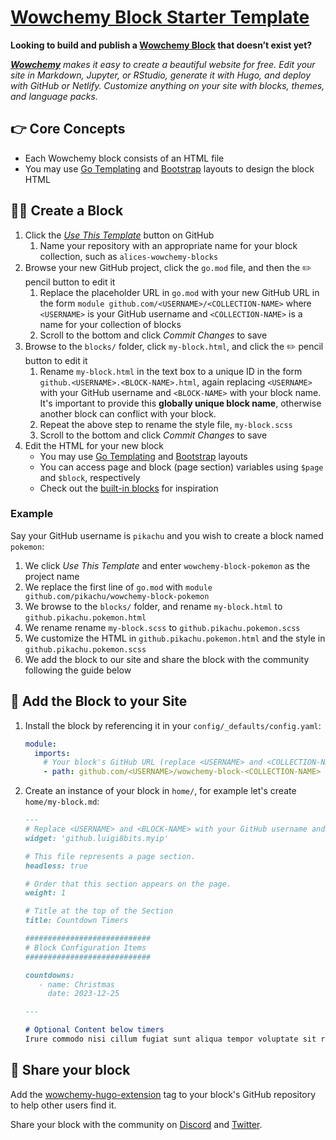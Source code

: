 # [Wowchemy Block Starter Template](https://github.com/wowchemy/wowchemy-block-starter)

**Looking to build and publish a [Wowchemy Block](https://wowchemy.com/blocks/) that doesn’t exist yet?**

_[**Wowchemy**](https://wowchemy.com) makes it easy to create a beautiful website for free. Edit your site in Markdown, Jupyter, or RStudio, generate it with Hugo, and deploy with GitHub or Netlify. Customize anything on your site with blocks, themes, and language packs._

## 👉 Core Concepts

- Each Wowchemy block consists of an HTML file
- You may use [Go Templating](https://gohugo.io/templates/introduction/) and [Bootstrap](https://getbootstrap.com/docs/4.5/layout/grid/) layouts to design the block HTML

## 🧑‍🎨 Create a Block

1. Click the [_Use This Template_](https://github.com/wowchemy/wowchemy-block-starter/generate) button on GitHub
   1. Name your repository with an appropriate name for your block collection, such as `alices-wowchemy-blocks`
1. Browse your new GitHub project, click the  `go.mod` file, and then the ✏️ pencil button to edit it
   1. Replace the placeholder URL in `go.mod` with your new GitHub URL in the form `module github.com/<USERNAME>/<COLLECTION-NAME>` where `<USERNAME>` is your GitHub username and `<COLLECTION-NAME>` is a name for your collection of blocks
   1. Scroll to the bottom and click _Commit Changes_ to save
1. Browse to the `blocks/` folder, click `my-block.html`, and click the ✏️ pencil button to edit it
   1. Rename `my-block.html` in the text box to a unique ID in the form `github.<USERNAME>.<BLOCK-NAME>.html`, again replacing  `<USERNAME>` with your GitHub username and `<BLOCK-NAME>` with your block name. It's important to provide this **globally unique block name**, otherwise another block can conflict with your block.
   1. Repeat the above step to rename the style file, `my-block.scss`
   1. Scroll to the bottom and click _Commit Changes_ to save
1. Edit the HTML for your new block
   - You may use [Go Templating](https://gohugo.io/templates/introduction/) and [Bootstrap](https://getbootstrap.com/docs/4.5/layout/grid/) layouts
   - You can access page and block (page section) variables using `$page` and `$block`, respectively
   - Check out the [built-in blocks](https://github.com/wowchemy/wowchemy-hugo-themes/tree/main/modules/wowchemy/layouts/partials/blocks) for inspiration

### Example

Say your GitHub username is `pikachu` and you wish to create a block named `pokemon`:

1. We click _Use This Template_ and enter `wowchemy-block-pokemon` as the project name
1. We replace the first line of `go.mod` with `module github.com/pikachu/wowchemy-block-pokemon`
1. We browse to the `blocks/` folder, and rename `my-block.html` to `github.pikachu.pokemon.html`
1. We rename rename `my-block.scss` to `github.pikachu.pokemon.scss`
1. We customize the HTML in `github.pikachu.pokemon.html` and the style in `github.pikachu.pokemon.scss`
1. We add the block to our site and share the block with the community following the guide below

## 🌈 Add the Block to your Site

1. Install the block by referencing it in your `config/_defaults/config.yaml`:
   ```yaml
   module:
     imports:
       # Your block's GitHub URL (replace <USERNAME> and <COLLECTION-NAME> with your GitHub username and block collection name)
       - path: github.com/<USERNAME>/wowchemy-block-<COLLECTION-NAME>
   ```
1. Create an instance of your block in `home/`, for example let's create `home/my-block.md`:
   ```markdown
   ---
   # Replace <USERNAME> and <BLOCK-NAME> with your GitHub username and block name, respectively.
   widget: 'github.luigi8bits.myip'

   # This file represents a page section.
   headless: true

   # Order that this section appears on the page.
   weight: 1

   # Title at the top of the Section
   title: Countdown Timers

   ############################
   # Block Configuration Items
   ############################

   countdowns:
      - name: Christmas
        date: 2023-12-25
   
   ---
   
   # Optional Content below timers
   Irure commodo nisi cillum fugiat sunt aliqua tempor voluptate sit reprehenderit cupidatat commodo.
   ```

## 📢 Share your block

Add the [wowchemy-hugo-extension](https://github.com/topics/wowchemy-hugo-extension) tag to your block's GitHub repository to help other users find it.

Share your block with the community on [Discord](https://discord.gg/z8wNYzb) and [Twitter](https://twitter.com/intent/tweet?text=I%27m%20creating%20a%20beautiful%20website%20section%20using%20the%20free%20%E2%9D%A4%EF%B8%8F%2C%20open%20source%20%40wowchemy%20Website%20Builder%20for%20%40GoHugoIO%20by%20%40GeorgeCushen%20%E2%9C%A8%20Have%20some%20feedback%3F%20Please%20comment%20%F0%9F%A4%97&hashtags=MadeWithWowchemy&url=https://wowchemy.com/).
